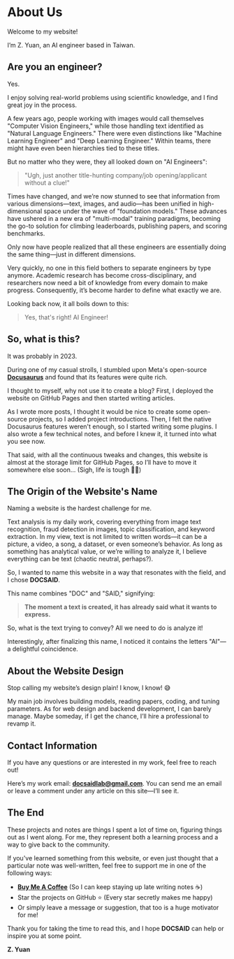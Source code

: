 # About Us

Welcome to my website!

I’m Z. Yuan, an AI engineer based in Taiwan.

## Are you an engineer?

Yes.

I enjoy solving real-world problems using scientific knowledge, and I find great joy in the process.

A few years ago, people working with images would call themselves "Computer Vision Engineers," while those handling text identified as "Natural Language Engineers." There were even distinctions like "Machine Learning Engineer" and "Deep Learning Engineer." Within teams, there might have even been hierarchies tied to these titles.

But no matter who they were, they all looked down on "AI Engineers":

> "Ugh, just another title-hunting company/job opening/applicant without a clue!"

Times have changed, and we’re now stunned to see that information from various dimensions—text, images, and audio—has been unified in high-dimensional space under the wave of "foundation models." These advances have ushered in a new era of "multi-modal" training paradigms, becoming the go-to solution for climbing leaderboards, publishing papers, and scoring benchmarks.

Only now have people realized that all these engineers are essentially doing the same thing—just in different dimensions.

Very quickly, no one in this field bothers to separate engineers by type anymore. Academic research has become cross-disciplinary, and researchers now need a bit of knowledge from every domain to make progress. Consequently, it’s become harder to define what exactly we are.

Looking back now, it all boils down to this:

> Yes, that's right! AI Engineer!

## So, what is this?

It was probably in 2023.

During one of my casual strolls, I stumbled upon Meta's open-source [**Docusaurus**](https://docusaurus.io/) and found that its features were quite rich.

I thought to myself, why not use it to create a blog? First, I deployed the website on GitHub Pages and then started writing articles.

As I wrote more posts, I thought it would be nice to create some open-source projects, so I added project introductions. Then, I felt the native Docusaurus features weren't enough, so I started writing some plugins. I also wrote a few technical notes, and before I knew it, it turned into what you see now.

That said, with all the continuous tweaks and changes, this website is almost at the storage limit for GitHub Pages, so I’ll have to move it somewhere else soon... (Sigh, life is tough 😮‍💨)

## The Origin of the Website's Name

Naming a website is the hardest challenge for me.

Text analysis is my daily work, covering everything from image text recognition, fraud detection in images, topic classification, and keyword extraction. In my view, text is not limited to written words—it can be a picture, a video, a song, a dataset, or even someone’s behavior. As long as something has analytical value, or we’re willing to analyze it, I believe everything can be text (chaotic neutral, perhaps?).

So, I wanted to name this website in a way that resonates with the field, and I chose **DOCSAID**.

This name combines "DOC" and "SAID," signifying:

> **The moment a text is created, it has already said what it wants to express.**

So, what is the text trying to convey? All we need to do is analyze it!

Interestingly, after finalizing this name, I noticed it contains the letters "AI"—a delightful coincidence.

## About the Website Design

Stop calling my website’s design plain! I know, I know! 😅

My main job involves building models, reading papers, coding, and tuning parameters. As for web design and backend development, I can barely manage. Maybe someday, if I get the chance, I’ll hire a professional to revamp it.

## Contact Information

If you have any questions or are interested in my work, feel free to reach out!

Here’s my work email: **docsaidlab@gmail.com**. You can send me an email or leave a comment under any article on this site—I’ll see it.

## The End

These projects and notes are things I spent a lot of time on, figuring things out as I went along. For me, they represent both a learning process and a way to give back to the community.

If you've learned something from this website, or even just thought that a particular note was well-written, feel free to support me in one of the following ways:

- [**Buy Me A Coffee**](https://buymeacoffee.com/zyuan) (So I can keep staying up late writing notes ☕️)
- Star the projects on GitHub ⭐️ (Every star secretly makes me happy)
- Or simply leave a message or suggestion, that too is a huge motivator for me!

Thank you for taking the time to read this, and I hope **DOCSAID** can help or inspire you at some point.

**Z. Yuan**
